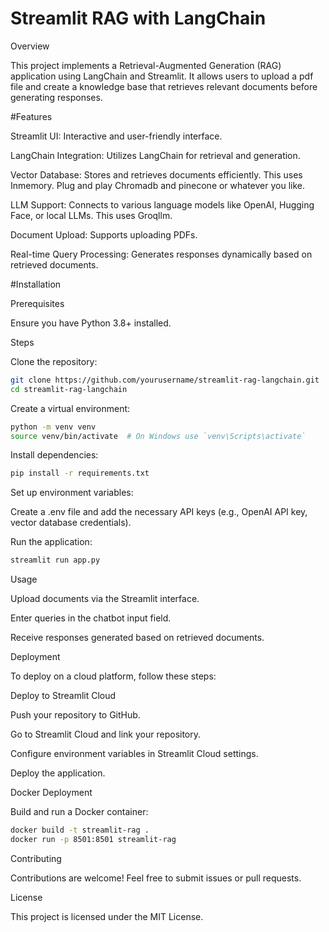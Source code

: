 # Streamlit RAG with LangChain

Overview

This project implements a Retrieval-Augmented Generation (RAG) application using LangChain and Streamlit. It allows users to upload a pdf file and create a knowledge base that retrieves relevant documents before generating responses.

#Features

Streamlit UI: Interactive and user-friendly interface.

LangChain Integration: Utilizes LangChain for retrieval and generation.

Vector Database: Stores and retrieves documents efficiently. This uses Inmemory. Plug and play Chromadb and pinecone or whatever you like.

LLM Support: Connects to various language models like OpenAI, Hugging Face, or local LLMs. This uses Groqllm.

Document Upload: Supports uploading PDFs.

Real-time Query Processing: Generates responses dynamically based on retrieved documents.

#Installation

Prerequisites

Ensure you have Python 3.8+ installed.

Steps

Clone the repository:
```bash
git clone https://github.com/yourusername/streamlit-rag-langchain.git
cd streamlit-rag-langchain
```
Create a virtual environment:
```bash
python -m venv venv
source venv/bin/activate  # On Windows use `venv\Scripts\activate`
```
Install dependencies:
```bash
pip install -r requirements.txt
```
Set up environment variables:

Create a .env file and add the necessary API keys (e.g., OpenAI API key, vector database credentials).

Run the application:
```bash
streamlit run app.py
```
Usage

Upload documents via the Streamlit interface.

Enter queries in the chatbot input field.

Receive responses generated based on retrieved documents.

Deployment

To deploy on a cloud platform, follow these steps:

Deploy to Streamlit Cloud

Push your repository to GitHub.

Go to Streamlit Cloud and link your repository.

Configure environment variables in Streamlit Cloud settings.

Deploy the application.

Docker Deployment

Build and run a Docker container:
```bash
docker build -t streamlit-rag .
docker run -p 8501:8501 streamlit-rag
```
Contributing

Contributions are welcome! Feel free to submit issues or pull requests.

License

This project is licensed under the MIT License.
